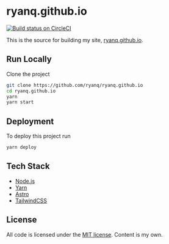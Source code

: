 # ryanq.github.io

[![Build status on CircleCI](https://circleci.com/gh/ryanq/ryanq.github.io.svg?style=shield)](https://app.circleci.com/pipelines/github/ryanq/ryanq.github.io)

This is the source for building my site, [ryanq.github.io](https://ryanq.github.io).

## Run Locally

Clone the project

```bash
git clone https://github.com/ryanq/ryanq.github.io
cd ryanq.github.io
yarn
yarn start
```
  
## Deployment

To deploy this project run

```bash
yarn deploy
```
  
## Tech Stack

* [Node.js](https://nodejs.org)
* [Yarn](https://yarnpkg.com)
* [Astro](https://astro.build)
* [TailwindCSS](https://tailwindcss.com)
  
## License

All code is licensed under the [MIT license](https://choosealicense.com/licenses/mit/). Content is
my own.
